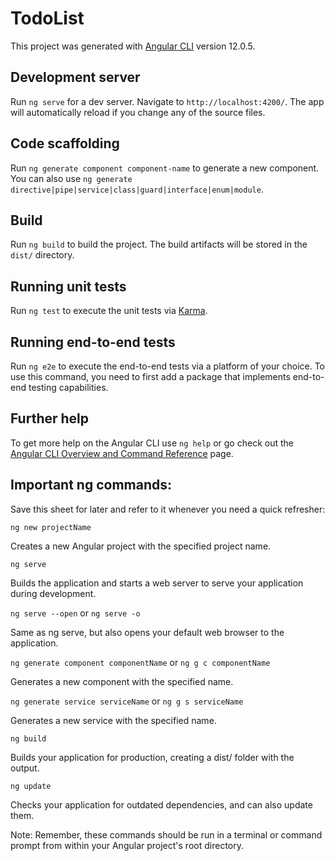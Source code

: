 # TodoList

This project was generated with [Angular CLI](https://github.com/angular/angular-cli) version 12.0.5.

## Development server

Run `ng serve` for a dev server. Navigate to `http://localhost:4200/`. The app will automatically reload if you change any of the source files.

## Code scaffolding

Run `ng generate component component-name` to generate a new component. You can also use `ng generate directive|pipe|service|class|guard|interface|enum|module`.

## Build

Run `ng build` to build the project. The build artifacts will be stored in the `dist/` directory.

## Running unit tests

Run `ng test` to execute the unit tests via [Karma](https://karma-runner.github.io).

## Running end-to-end tests

Run `ng e2e` to execute the end-to-end tests via a platform of your choice. To use this command, you need to first add a package that implements end-to-end testing capabilities.

## Further help

To get more help on the Angular CLI use `ng help` or go check out the [Angular CLI Overview and Command Reference](https://angular.io/cli) page.

## Important ng commands:
Save this sheet for later and refer to it whenever you need a quick refresher:


`ng new projectName`

Creates a new Angular project with the specified project name.


`ng serve`

Builds the application and starts a web server to serve your application during development.

`ng serve --open`
or
`ng serve -o`

Same as ng serve, but also opens your default web browser to the application.


`ng generate component componentName`
or
`ng g c componentName`

Generates a new component with the specified name.


`ng generate service serviceName`
or
`ng g s serviceName`

Generates a new service with the specified name.

`ng build`

Builds your application for production, creating a dist/ folder with the output.

`ng update`

Checks your application for outdated dependencies, and can also update them.

Note: Remember, these commands should be run in a terminal or command prompt from within your Angular project's root directory.